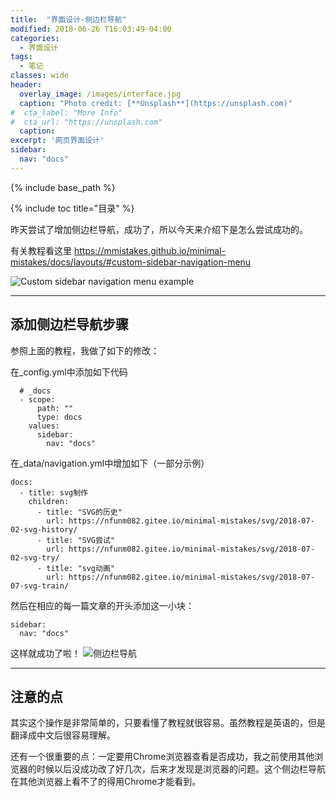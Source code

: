 ```yaml
---
title:  "界面设计-侧边栏导航"
modified: 2018-06-26 T16:03:49-04:00
categories: 
  - 界面设计
tags:
  - 笔记 
classes: wide
header:
  overlay_image: /images/interface.jpg 
  caption: "Photo credit: [**Unsplash**](https://unsplash.com)"
#  cta_label: "More Info" 
#  cta_url: "https://unsplash.com"
  caption:
excerpt: '网页界面设计'
sidebar:
  nav: "docs"
---
```


{% include base_path %}
 
{% include toc title="目录" %}

 
  
昨天尝试了增加侧边栏导航，成功了，所以今天来介绍下是怎么尝试成功的。

有关教程看这里 https://mmistakes.github.io/minimal-mistakes/docs/layouts/#custom-sidebar-navigation-menu

![Custom sidebar navigation menu example](https://upload-images.jianshu.io/upload_images/9437529-0828e8ad911ee659.png?imageMogr2/auto-orient/strip%7CimageView2/2/w/1240)

---

## 添加侧边栏导航步骤

参照上面的教程，我做了如下的修改：

在_config.yml中添加如下代码

```
  # _docs
  - scope:
      path: ""
      type: docs
    values:
      sidebar:
        nav: "docs" 
```

在_data/navigation.yml中增加如下（一部分示例）
```
docs:
  - title: svg制作
    children:
      - title: "SVG的历史"
        url: https://nfunm082.gitee.io/minimal-mistakes/svg/2018-07-02-svg-history/
      - title: "SVG尝试"
        url: https://nfunm082.gitee.io/minimal-mistakes/svg/2018-07-02-svg-try/
      - title: "svg动画"
        url: https://nfunm082.gitee.io/minimal-mistakes/svg/2018-07-07-svg-train/
```

然后在相应的每一篇文章的开头添加这一小块：
```
sidebar:
  nav: "docs"
```

这样就成功了啦！
![侧边栏导航](https://upload-images.jianshu.io/upload_images/9437529-b748a5a4635b8cd8.png?imageMogr2/auto-orient/strip%7CimageView2/2/w/1240)

---
## 注意的点

其实这个操作是非常简单的，只要看懂了教程就很容易。虽然教程是英语的，但是翻译成中文后很容易理解。

还有一个很重要的点：一定要用Chrome浏览器查看是否成功，我之前使用其他浏览器的时候以后没成功改了好几次，后来才发现是浏览器的问题。这个侧边栏导航在其他浏览器上看不了的得用Chrome才能看到。

